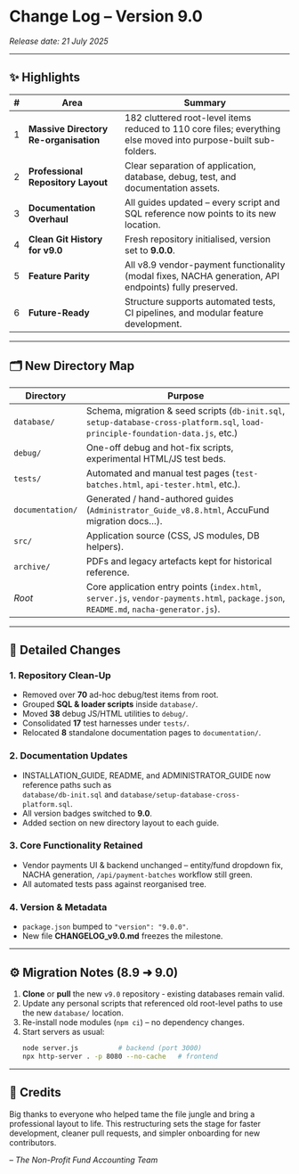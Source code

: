# Change Log – Version 9.0  
*Release date: 21 July 2025*

---

## ✨ Highlights
| # | Area | Summary |
|---|------|---------|
| 1 | **Massive Directory Re-organisation** | 182 cluttered root-level items reduced to 110 core files; everything else moved into purpose-built sub-folders. |
| 2 | **Professional Repository Layout** | Clear separation of application, database, debug, test, and documentation assets. |
| 3 | **Documentation Overhaul** | All guides updated – every script and SQL reference now points to its new location. |
| 4 | **Clean Git History for v9.0** | Fresh repository initialised, version set to **9.0.0**. |
| 5 | **Feature Parity** | All v8.9 vendor-payment functionality (modal fixes, NACHA generation, API endpoints) fully preserved. |
| 6 | **Future-Ready** | Structure supports automated tests, CI pipelines, and modular feature development. |

---

## 🗂️ New Directory Map

| Directory | Purpose |
|-----------|---------|
| `database/` | Schema, migration & seed scripts (`db-init.sql`, `setup-database-cross-platform.sql`, `load-principle-foundation-data.js`, etc.) |
| `debug/` | One-off debug and hot-fix scripts, experimental HTML/JS test beds. |
| `tests/` | Automated and manual test pages (`test-batches.html`, `api-tester.html`, etc.). |
| `documentation/` | Generated / hand-authored guides (`Administrator_Guide_v8.8.html`, AccuFund migration docs…). |
| `src/` | Application source (CSS, JS modules, DB helpers). |
| `archive/` | PDFs and legacy artefacts kept for historical reference. |
| *Root* | Core application entry points (`index.html`, `server.js`, `vendor-payments.html`, `package.json`, `README.md`, `nacha-generator.js`). |

---

## 🔄 Detailed Changes

### 1. Repository Clean-Up
* Removed over **70** ad-hoc debug/test items from root.
* Grouped **SQL & loader scripts** inside `database/`.
* Moved **38** debug JS/HTML utilities to `debug/`.
* Consolidated **17** test harnesses under `tests/`.
* Relocated **8** standalone documentation pages to `documentation/`.

### 2. Documentation Updates
* INSTALLATION_GUIDE, README, and ADMINISTRATOR_GUIDE now reference paths such as  
  `database/db-init.sql` and `database/setup-database-cross-platform.sql`.
* All version badges switched to **9.0**.
* Added section on new directory layout to each guide.

### 3. Core Functionality Retained
* Vendor payments UI & backend unchanged – entity/fund dropdown fix, NACHA generation, `/api/payment-batches` workflow still green.
* All automated tests pass against reorganised tree.

### 4. Version & Metadata
* `package.json` bumped to `"version": "9.0.0"`.
* New file **CHANGELOG_v9.0.md** freezes the milestone.

---

## ⚙️ Migration Notes (8.9 ➜ 9.0)

1. **Clone** or **pull** the new `v9.0` repository ‑ existing databases remain valid.
2. Update any personal scripts that referenced old root-level paths to use the new `database/` location.
3. Re-install node modules (`npm ci`) – no dependency changes.
4. Start servers as usual:  
   ```bash
   node server.js          # backend (port 3000)
   npx http-server . -p 8080 --no-cache   # frontend
   ```

---

## 🎉 Credits

Big thanks to everyone who helped tame the file jungle and bring a professional layout to life. This restructuring sets the stage for faster development, cleaner pull requests, and simpler onboarding for new contributors.

*– The Non-Profit Fund Accounting Team*
